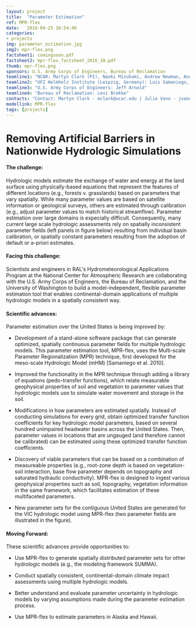 ```yaml
---
layout: project
title:  "Parameter Estimation"
ref: MPR-flex
date:   2016-04-25 16:54:46
categories:
- projects
img: parameter_estimation.jpg
img2: mpr-flex.png
factsheet1: comingsoon.pdf
factsheet2: mpr-flex_factsheet_2016_10.pdf
thumb: mpr-flex.png
sponsors: U.S. Army Corps of Engineers, Bureau of Reclamation
teamline1: "NCAR: Martyn Clark (PI), Naoki Mizukami, Andrew Newman, Andy Wood, Ethan Gutmann"
teamline2: "UFZ Helmholz Institute (Leipzig, Germany): Luis Samaniego, Olda Rakevic, Stephan Thober"
teamline3: "U.S. Army Corps of Engineers: Jeff Arnold"
teamline4: "Bureau of Reclamation: Levi Brekke"
contacts: "Contact: Martyn Clark - mclark@ucar.edu | Julie Vano - jvano@ucar.edu"
modellink: MPR-flex
tags: [projects]
---
```


# Removing Artificial Barriers in Nationwide Hydrologic Simulations

#### **The challenge:** 
Hydrologic models estimate the exchange of water and energy at the land surface using physically-based equations that represent the features of different locations (e.g., forests v. grasslands) based on parameters that vary spatially. While many parameter values are based on satellite information or geological surveys, others are estimated through calibration (e.g., adjust parameter values to match historical streamflow). Parameter estimation over large domains is especially difficult. Consequently, many current large scale hydrologic assessments rely on spatially inconsistent parameter fields (left panels in figure below) resulting from individual basin calibration, or spatially constant parameters resulting from the adoption of default or a-priori estimates.

#### **Facing this challenge:**

Scientists and engineers in RAL's Hydrometeorological Applications Program at the National Center for Atmospheric Research are collaborating with the U.S. Army Corps of Engineers, the Bureau of Reclamation, and the University of Washington to build a model-independent, flexible parameter estimation tool that enables continental-domain applications of multiple hydrologic models in a spatially consistent way.

#### **Scientific advances:**

Parameter estimation over the United States is being improved by:

*	Development of a stand-alone software package that can generate optimized, spatially continuous parameter fields for multiple hydrologic models. This parameter estimation tool, MPR-flex, uses the Multi-scale Parameter Regionalization (MPR) technique, first developed for the meso-scale Hydrologic Model (mHM) [Samaniego et al. 2010]. 

*   Improved the functionality in the MPR technique through adding a library of equations (pedo-transfer functions), which relate measurable geophysical properties of soil and vegetation to parameter values that hydrologic models use to simulate water movement and storage in the soil.  

*   Modifications in how parameters are estimated spatially. Instead of conducting simulations for every grid, obtain optimized transfer function coefficients for key hydrologic model parameters, based on several hundred unimpaired headwater basins across the United States.  Then, parameter values in locations that are ungauged (and therefore cannot be calibrated) can be estimated using these optimized transfer function coefficients.

*	Discovery of viable parameters that can be based on a combination of measureable properties (e.g., root-zone depth is based on vegetation-soil interaction, base flow parameter depends on topography and saturated hydraulic conductivity). MPR-flex is designed to ingest various geophysical properties such as soil, topography, vegetation information in the same framework, which facilitates estimation of these multifaceted parameters.

*   New parameter sets for the contiguous United States are generated for the VIC hydrologic model using MPR-flex (two parameter fields are illustrated in the figure).


#### **Moving Forward:** 

These scientific advances provide opportunities to:

*	Use MPR-flex to generate spatially distributed parameter sets for other hydrologic models (e.g., the modeling framework SUMMA).

*	Conduct spatially consistent, continental-domain climate impact assessments using multiple hydrologic models.

*	Better understand and evaluate parameter uncertainty in hydrologic models by varying assumptions made during the parameter estimation process.

*	Use MPR-flex to estimate parameters in Alaska and Hawaii.
